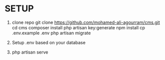 # SETUP
1) clone repo
git clone https://github.com/mohamed-ali-agourram/cms.git
cd cms
composer install
php artisan key:generate
npm install
cp .env.example .env
php artisan migrate

2) Setup .env based on your database

3) php artisan serve
